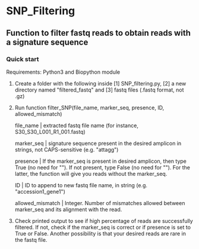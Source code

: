 # SNP_Filtering

## Function to filter fastq reads to obtain reads with a signature sequence

### Quick start

Requirements: Python3 and Biopython module

1. Create a folder with the following inside [1] SNP_filtering.py, [2] a new directory named "filtered_fastq" and [3] fastq files (.fastq format, not .gz)

3. Run function filter_SNP(file_name, marker_seq, presence, ID, allowed_mismatch)
    
    file_name | extracted fastq file name (for instance, S30_S30_L001_R1_001.fastq)
    
    marker_seq | signature sequence present in the desired amplicon in strings, not CAPS-sensitive (e.g. "attagg")
    
    presence | If the marker_seq is present in desired amplicon, then type True (no need for ""). If not present, type False (no need for ""). For the latter, the function will give you reads without the marker_seq.
    
    ID | ID to append to new fastq file name, in string  (e.g. "accession1_gene1")
    
    allowed_mismatch | Integer. Number of mismatches allowed between marker_seq and its alignment with the read. 
    
3. Check printed output to see if high percentage of reads are successfully filtered. If not, check if the marker_seq is correct or if presence is set to True or False. Another possibility is that your desired reads are rare in the fastq file.
